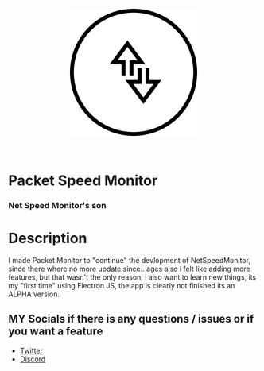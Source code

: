 
<p align="center">
  <img width="256" height="256" src="/PacketMonitor.png">
</p>

<br />


# Packet Speed Monitor
### Net Speed Monitor's son

# Description
I made Packet Monitor to "continue" the devlopment of NetSpeedMonitor, since there where no more update since.. ages 
also i felt like adding more features, but that wasn't the only reason, i also want to learn new things, 
its my "first time" using Electron JS, the app is clearly not finished its an ALPHA version.

## MY Socials if there is any questions / issues or if you want a feature
 * [Twitter](https://twitter.com/njustn0) <br />
 * [Discord](https://discord.gg/mJVB5xE)
